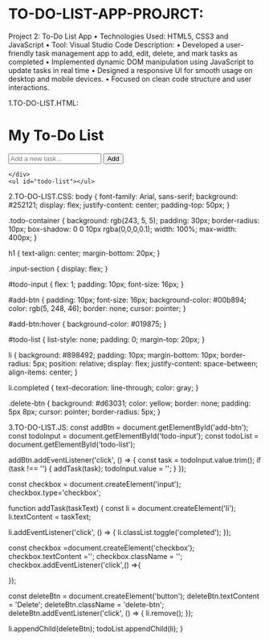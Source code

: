 # TO-DO-LIST-APP-PROJRCT:
Project 2: To-Do List App
• Technologies Used: HTML5, CSS3 and JavaScript
• Tool: Visual Studio Code
Description:
• Developed a user-friendly task management app to add, edit, delete, and mark tasks as completed
• Implemented dynamic DOM manipulation using JavaScript to update tasks in real time
• Designed a responsive UI for smooth usage on desktop and mobile devices.
• Focused on clean code structure and user interactions.

1.TO-DO-LIST.HTML:
<!DOCTYPE html>
<html lang="en">
<head>
  <meta charset="UTF-8" />
  <meta name="viewport" content="width=device-width, initial-scale=1.0"/>
  <title>To-Do List</title>
  <link rel="stylesheet" href="to-do-list.css" />
</head>
<body>
  <div class="todo-container">
    <h1>My To-Do List</h1>
    <div class="input-section">
      <input type="text" id="todo-input" placeholder="Add a new task..." />
      <button id="add-btn">Add</button>
      
    </div>
    <ul id="todo-list"></ul>
    
    
  </div>
  <script src="to-do-list.js"></script>
</body>
</html>

2.TO-DO-LIST.CSS:
body {
    font-family: Arial, sans-serif;
    background: #252121;
    display: flex;
    justify-content: center;
    padding-top: 50px;
  }
  
  .todo-container {
    background: rgb(243, 5, 5);
    padding: 30px;
    border-radius: 10px;
    box-shadow: 0 0 10px rgba(0,0,0,0.1);
    width: 100%;
    max-width: 400px;
  }
  
  h1 {
    text-align: center;
    margin-bottom: 20px;
  }
  
  .input-section {
    display: flex;
  }
  
  #todo-input {
    flex: 1;
    padding: 10px;
    font-size: 16px;
  }
  
  #add-btn {
    padding: 10px;
    font-size: 16px;
    background-color: #00b894;
    color: rgb(5, 248, 46);
    border: none;
    cursor: pointer;
  }
  
  #add-btn:hover {
    background-color: #019875;
  }
  
  #todo-list {
    list-style: none;
    padding: 0;
    margin-top: 20px;
  }
  
  li {
    background: #898492;
    padding: 10px;
    margin-bottom: 10px;
    border-radius: 5px;
    position: relative;
    display: flex;
    justify-content: space-between;
    align-items: center;
  }
  
  li.completed {
    text-decoration: line-through;
    color: gray;
  }
  
  .delete-btn {
    background: #d63031;
    color: yellow;
    border: none;
    padding: 5px 8px;
    cursor: pointer;
    border-radius: 5px;
  }


  3.TO-DO-LIST.JS:
  const addBtn = document.getElementById('add-btn');
const todoInput = document.getElementById('todo-input');
const todoList = document.getElementById('todo-list');

addBtn.addEventListener('click', () => {
  const task = todoInput.value.trim();
  if (task !== '') {
    addTask(task);
    todoInput.value = '';
  }
});

const checkbox = document.createElement('input');
  checkbox.type='checkbox';

function addTask(taskText) {
  const li = document.createElement('li');
  li.textContent = taskText;


  li.addEventListener('click', () => {
    li.classList.toggle('completed');
  });
  
  const checkbox =document.createElement('checkbox');
  checkbox.textContent ='';
  checkbox.className = '';
  checkbox.addEventListener('click',() =>{

  });
  

  const deleteBtn = document.createElement('button');
  deleteBtn.textContent = 'Delete';
  deleteBtn.className = 'delete-btn';
  deleteBtn.addEventListener('click', () => {
    li.remove();
  });

  li.appendChild(deleteBtn);
  todoList.appendChild(li);
}
